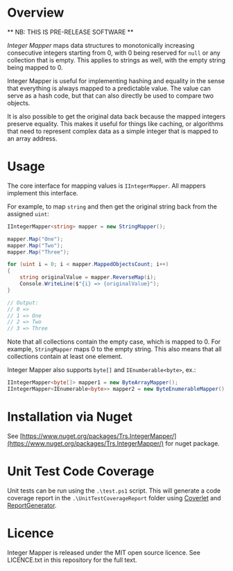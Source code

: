 # Overview

** NB: THIS IS PRE-RELEASE SOFTWARE **

_Integer Mapper_ maps data structures to monotonically increasing consecutive integers starting from 0, with 0 being reserved for `null` or any collection that is empty. This applies to strings as well, with the empty string being mapped to 0.

Integer Mapper is useful for implementing hashing and equality in the sense that everything is always mapped to a predictable value. The value can serve as a hash code, but that can also directly be used to compare two objects.

It is also possible to get the original data back because the mapped integers preserve equality. This makes it useful for things like caching, or algorithms that need to represent complex data as a simple integer that is mapped to an array address.

# Usage

The core interface for mapping values is `IIntegerMapper`. All mappers implement this interface.

For example, to map `string` and then get the original string back from the assigned `uint`:

```C#
IIntegerMapper<string> mapper = new StringMapper();

mapper.Map("One");
mapper.Map("Two");
mapper.Map("Three");

for (uint i = 0; i < mapper.MappedObjectsCount; i++)
{
    string originalValue = mapper.ReverseMap(i);
    Console.WriteLine($"{i} => {originalValue}");
}

// Output:
// 0 =>
// 1 => One
// 2 => Two
// 3 => Three
```

Note that all collections contain the empty case, which is mapped to 0. For example, `StringMapper` maps 0 to the empty string. This also means that all collections contain at least one element.

Integer Mapper also supports `byte[]` and `IEnumberable<byte>`, ex.:

```C#
IIntegerMapper<byte[]> mapper1 = new ByteArrayMapper();
IIntegerMapper<IEnumerable<byte>> mapper2 = new ByteEnumerableMapper();
```

# Installation via Nuget

See [https://www.nuget.org/packages/Trs.IntegerMapper/](https://www.nuget.org/packages/Trs.IntegerMapper/) for nuget package.

# Unit Test Code Coverage

Unit tests can be run using the `.\test.ps1` script. This will generate a code coverage report in the `.\UnitTestCoverageReport` folder using [Coverlet](https://github.com/tonerdo/coverlethttps://github.com/tonerdo/coverlet) and [ReportGenerator](https://github.com/danielpalme/ReportGenerator).

# Licence

Integer Mapper is released under the MIT open source licence. See LICENCE.txt in this repository for the full text.
